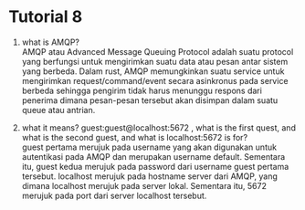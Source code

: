 # Tutorial 8

1.  what is AMQP? <br>
    AMQP atau Advanced Message Queuing Protocol adalah suatu protocol yang berfungsi untuk mengirimkan suatu data atau pesan antar sistem yang berbeda. Dalam rust, AMQP memungkinkan suatu service untuk mengirimkan request/command/event secara asinkronus pada service berbeda sehingga pengirim tidak harus menunggu respons dari penerima dimana pesan-pesan tersebut akan disimpan dalam suatu queue atau antrian. 

2.  what it means? guest:guest@localhost:5672 , what is the first quest, and what is 
the second guest, and what is localhost:5672 is for? <br>
    guest pertama merujuk pada username yang akan digunakan untuk autentikasi pada AMQP dan merupakan username default. Sementara itu, guest kedua merujuk pada password dari username guest pertama tersebut. localhost merujuk pada hostname server dari AMQP, yang dimana localhost merujuk pada server lokal. Sementara itu, 5672 merujuk pada port dari server localhost tersebut. 